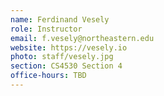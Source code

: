 ```yaml
---
name: Ferdinand Vesely
role: Instructor
email: f.vesely@northeastern.edu
website: https://vesely.io
photo: staff/vesely.jpg
section: CS4530 Section 4
office-hours: TBD
---
```


